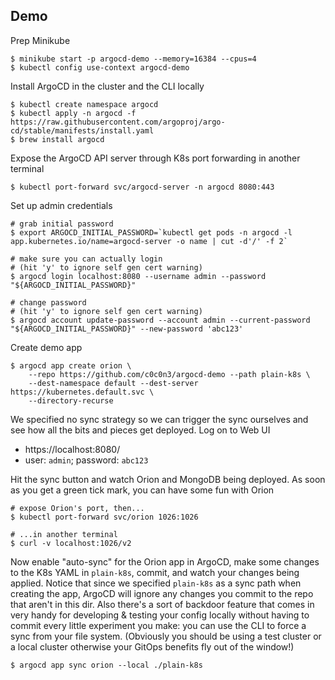 Demo
----

Prep Minikube

    $ minikube start -p argocd-demo --memory=16384 --cpus=4
    $ kubectl config use-context argocd-demo

Install ArgoCD in the cluster and the CLI locally

    $ kubectl create namespace argocd
    $ kubectl apply -n argocd -f https://raw.githubusercontent.com/argoproj/argo-cd/stable/manifests/install.yaml
    $ brew install argocd

Expose the ArgoCD API server through K8s port forwarding in another
terminal

    $ kubectl port-forward svc/argocd-server -n argocd 8080:443

Set up admin credentials

    # grab initial password
    $ export ARGOCD_INITIAL_PASSWORD=`kubectl get pods -n argocd -l app.kubernetes.io/name=argocd-server -o name | cut -d'/' -f 2`
    
    # make sure you can actually login
    # (hit 'y' to ignore self gen cert warning)
    $ argocd login localhost:8080 --username admin --password "${ARGOCD_INITIAL_PASSWORD}"
    
    # change password
    # (hit 'y' to ignore self gen cert warning)
    $ argocd account update-password --account admin --current-password "${ARGOCD_INITIAL_PASSWORD}" --new-password 'abc123'

Create demo app

    $ argocd app create orion \
        --repo https://github.com/c0c0n3/argocd-demo --path plain-k8s \
        --dest-namespace default --dest-server https://kubernetes.default.svc \
        --directory-recurse

We specified no sync strategy so we can trigger the sync ourselves and
see how all the bits and pieces get deployed. Log on to Web UI

* https://localhost:8080/
* user: `admin`; password: `abc123`

Hit the sync button and watch Orion and MongoDB being deployed. As soon
as you get a green tick mark, you can have some fun with Orion

    # expose Orion's port, then...
    $ kubectl port-forward svc/orion 1026:1026

    # ...in another terminal
    $ curl -v localhost:1026/v2

Now enable "auto-sync" for the Orion app in ArgoCD, make some changes
to the K8s YAML in `plain-k8s`, commit, and watch your changes being
applied. Notice that since we specified `plain-k8s` as a sync path when
creating the app, ArgoCD will ignore any changes you commit to the repo
that aren't in this dir. Also there's a sort of backdoor feature that
comes in very handy for developing & testing your config locally without
having to commit every little experiment you make: you can use the CLI
to force a sync from your file system. (Obviously you should be using
a test cluster or a local cluster otherwise your GitOps benefits fly
out of the window!)

    $ argocd app sync orion --local ./plain-k8s
